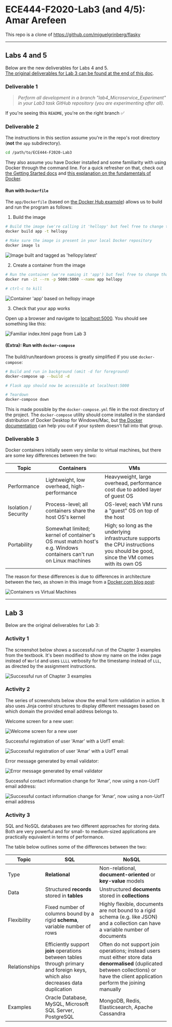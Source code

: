 # ECE444-F2020-Lab3 (and 4/5): Amar Arefeen

This repo is a clone of https://github.com/miguelgrinberg/flasky

---

## Labs 4 and 5

Below are the new deliverables for Labs 4 and 5.  
[The original deliverables for Lab 3 can be found at the end of this doc](#lab-3).

### Deliverable 1

> *Perform all development in a branch "lab4_Microservice_Experiment" in your Lab3 task
GitHub repository (you are experimenting after all).*

If you're seeing this `README`, you're on the right branch ✅

### Deliverable 2

The instructions in this section assume you're in the repo's root directory (**not** the `app` subdirectory).

```sh
cd /path/to/ECE444-F2020-Lab3
```

They also assume you have Docker installed and some familiarity with using Docker through the command line. For a quick refresher on that, check out [the Getting Started docs](https://docs.docker.com/get-started/) and [this explanation on the fundamentals of Docker](https://stackify.com/docker-image-vs-container-everything-you-need-to-know/).

#### Run with `Dockerfile`

The `app/Dockerfile` (based on [the Docker Hub example](https://hub.docker.com/_/python)) allows us to build and run the program as follows:

1. Build the image

```sh
# Build the image (we're calling it 'hellopy' but feel free to change that)
docker build app -t hellopy

# Make sure the image is present in your local Docker repository
docker image ls
```
![Image built and tagged as 'hellopy:latest'](/images/lab-4-activity-2-success-1.png)

2. Create a container from the image

```sh
# Run the container (we're naming it 'app') but feel free to change that
docker run -it --rm -p 5000:5000 --name app hellopy

# ctrl-c to kill
```
![Container 'app' based on hellopy image](/images/lab-4-activity-2-success-2.png)

3. Check that your app works

Open up a browser and navigate to [localhost:5000](http://localhost:5000/). You should see something like this:

![Familiar index.html page from Lab 3](/images/lab-4-activity-2-success-3.png)

#### (Extra): Run with `docker-compose`

The build/run/teardown process is greatly simplified if you use `docker-compose`:

```sh
# Build and run in background (omit -d for foreground)
docker-compose up --build -d

# Flask app should now be accessible at localhost:5000

# Teardown
docker-compose down
```

This is made possible by the `docker-compose.yml` file in the root directory of the project. The `docker-compose` utility should come installed in the standard distribution of Docker Desktop for Windows/Mac, but [the Docker documentation](https://docs.docker.com/compose/install/) can help you out if your system doesn't fall into that group.

### Deliverable 3

Docker containers initially seem very similar to virtual machines, but there are some key differences between the two:

| Topic | Containers | VMs |
| --- | --- | --- |
| Performance  | Lightweight, low overhead, high-performance | Heavyweight, large overhead, performance cost due to added layer of guest OS |
| Isolation / Security | Process-level; all containers share the host OS's kernel | OS-level; each VM runs a "guest" OS on top of the host |
| Portability | Somewhat limited; kernel of container's OS must match host's e.g. Windows containers can't run on Linux machines | High; so long as the underlying infrastructure supports the CPU instructions you should be good, since the VM comes with its own OS |

The reason for these differences is due to differences in architecture between the two, as shown in this image from a [Docker.com blog post](https://www.docker.com/blog/containers-replacing-virtual-machines/):

![Containers vs Virtual Machines](https://i1.wp.com/www.docker.com/blog/wp-content/uploads/Blog.-Are-containers-..VM-Image-1.png)

---

## Lab 3

Below are the original deliverables for Lab 3:

### Activity 1

The screenshot below shows a successful run of the Chapter 3 examples from the textbook. It's been modified to show my name on the index page instead of `World` and uses `LLLL` verbosity for the timestamp instead of `LLL`, as directed by the assignment instructions.

![Successful run of Chapter 3 examples](/images/lab-3-activity-1-success.png)

### Activity 2

The series of screenshots below show the email form validation in action. It also uses Jinja control structures to display different messages based on which domain the provided email address belongs to.

Welcome screen for a new user:

![Welcome screen for a new user](/images/lab-3-activity-2-success-1.png)

Successful registration of user 'Amar' with a UofT email:

![Successful registration of user 'Amar' with a UofT email](/images/lab-3-activity-2-success-2.png)

Error message generated by email validator:

![Error message generated by email validator](/images/lab-3-activity-2-success-3.png)

Successful contact information change for 'Amar', now using a non-UofT email address:

![Successful contact information change for 'Amar', now using a non-UofT email address](/images/lab-3-activity-2-success-4.png)

### Activity 3

SQL and NoSQL databases are two different approaches for storing data. Both are very powerful and for small- to medium-sized applications are practically equivalent in terms of performance.

The table below outlines some of the differences between the two:

| Topic | SQL | NoSQL |
| --- | --- | --- |
| Type  | **Relational** | Non-relational, **document-oriented** or **key-value** models |
| Data | Structured **records** stored in **tables** | Unstructured **documents** stored in **collections** |
| Flexibility | Fixed number of columns bound by a rigid **schema**, variable number of rows | Highly flexible, documents are not bound to a rigid schema (e.g. like JSON) and a collection can have a variable number of documents | 
| Relationships | Efficiently support **join** operations between tables through primary and foreign keys, which also decreases data duplication | Often do not support join operations; instead users must either store data **denormalised** (duplicated between collections) or have the client application perform the joining manually |
| Examples | Oracle Database, MySQL, Microsoft SQL Server, PostgreSQL | MongoDB, Redis, Elasticsearch, Apache Cassandra |

